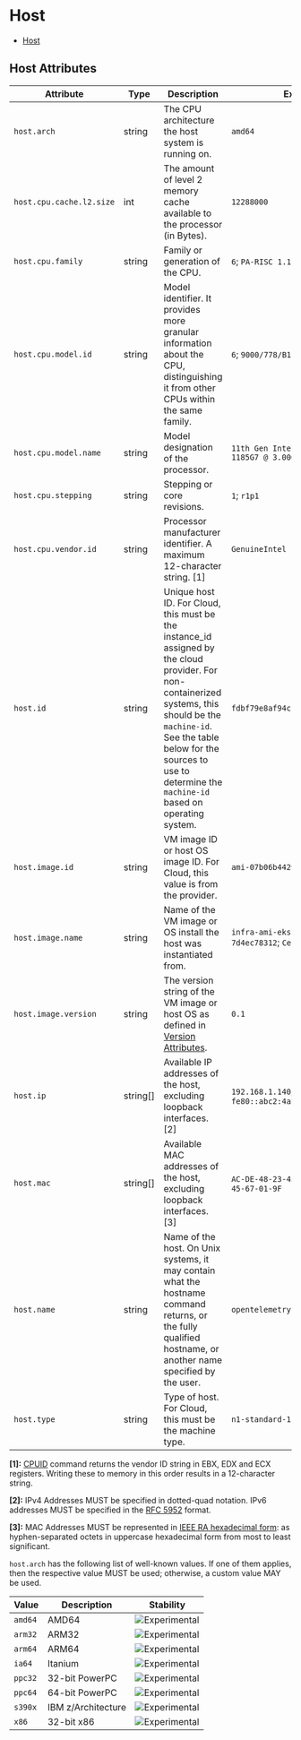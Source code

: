 <!--- Hugo front matter used to generate the website version of this page:
--->

<!-- NOTE: THIS FILE IS AUTOGENERATED. DO NOT EDIT BY HAND. -->
<!-- see templates/registry/markdown/attribute_namespace.md.j2 -->

# Host

- [Host](#host)

## Host Attributes

| Attribute                | Type     | Description                                                                                                                                                                                                                                                 | Examples                                                       | Stability                                                        |
| ------------------------ | -------- | ----------------------------------------------------------------------------------------------------------------------------------------------------------------------------------------------------------------------------------------------------------- | -------------------------------------------------------------- | ---------------------------------------------------------------- |
| `host.arch`              | string   | The CPU architecture the host system is running on.                                                                                                                                                                                                         | `amd64`                                                        | ![Experimental](https://img.shields.io/badge/-experimental-blue) |
| `host.cpu.cache.l2.size` | int      | The amount of level 2 memory cache available to the processor (in Bytes).                                                                                                                                                                                   | `12288000`                                                     | ![Experimental](https://img.shields.io/badge/-experimental-blue) |
| `host.cpu.family`        | string   | Family or generation of the CPU.                                                                                                                                                                                                                            | `6`; `PA-RISC 1.1e`                                            | ![Experimental](https://img.shields.io/badge/-experimental-blue) |
| `host.cpu.model.id`      | string   | Model identifier. It provides more granular information about the CPU, distinguishing it from other CPUs within the same family.                                                                                                                            | `6`; `9000/778/B180L`                                          | ![Experimental](https://img.shields.io/badge/-experimental-blue) |
| `host.cpu.model.name`    | string   | Model designation of the processor.                                                                                                                                                                                                                         | `11th Gen Intel(R) Core(TM) i7-1185G7 @ 3.00GHz`               | ![Experimental](https://img.shields.io/badge/-experimental-blue) |
| `host.cpu.stepping`      | string   | Stepping or core revisions.                                                                                                                                                                                                                                 | `1`; `r1p1`                                                    | ![Experimental](https://img.shields.io/badge/-experimental-blue) |
| `host.cpu.vendor.id`     | string   | Processor manufacturer identifier. A maximum 12-character string. [1]                                                                                                                                                                                       | `GenuineIntel`                                                 | ![Experimental](https://img.shields.io/badge/-experimental-blue) |
| `host.id`                | string   | Unique host ID. For Cloud, this must be the instance_id assigned by the cloud provider. For non-containerized systems, this should be the `machine-id`. See the table below for the sources to use to determine the `machine-id` based on operating system. | `fdbf79e8af94cb7f9e8df36789187052`                             | ![Experimental](https://img.shields.io/badge/-experimental-blue) |
| `host.image.id`          | string   | VM image ID or host OS image ID. For Cloud, this value is from the provider.                                                                                                                                                                                | `ami-07b06b442921831e5`                                        | ![Experimental](https://img.shields.io/badge/-experimental-blue) |
| `host.image.name`        | string   | Name of the VM image or OS install the host was instantiated from.                                                                                                                                                                                          | `infra-ami-eks-worker-node-7d4ec78312`; `CentOS-8-x86_64-1905` | ![Experimental](https://img.shields.io/badge/-experimental-blue) |
| `host.image.version`     | string   | The version string of the VM image or host OS as defined in [Version Attributes](/docs/resource/README.md#version-attributes).                                                                                                                              | `0.1`                                                          | ![Experimental](https://img.shields.io/badge/-experimental-blue) |
| `host.ip`                | string[] | Available IP addresses of the host, excluding loopback interfaces. [2]                                                                                                                                                                                      | `192.168.1.140`; `fe80::abc2:4a28:737a:609e`                   | ![Experimental](https://img.shields.io/badge/-experimental-blue) |
| `host.mac`               | string[] | Available MAC addresses of the host, excluding loopback interfaces. [3]                                                                                                                                                                                     | `AC-DE-48-23-45-67`; `AC-DE-48-23-45-67-01-9F`                 | ![Experimental](https://img.shields.io/badge/-experimental-blue) |
| `host.name`              | string   | Name of the host. On Unix systems, it may contain what the hostname command returns, or the fully qualified hostname, or another name specified by the user.                                                                                                | `opentelemetry-test`                                           | ![Experimental](https://img.shields.io/badge/-experimental-blue) |
| `host.type`              | string   | Type of host. For Cloud, this must be the machine type.                                                                                                                                                                                                     | `n1-standard-1`                                                | ![Experimental](https://img.shields.io/badge/-experimental-blue) |

**[1]:** [CPUID](https://wiki.osdev.org/CPUID) command returns the vendor ID string in EBX, EDX and ECX registers. Writing these to memory in this order results in a 12-character string.

**[2]:** IPv4 Addresses MUST be specified in dotted-quad notation. IPv6 addresses MUST be specified in the [RFC 5952](https://www.rfc-editor.org/rfc/rfc5952.html) format.

**[3]:** MAC Addresses MUST be represented in [IEEE RA hexadecimal form](https://standards.ieee.org/wp-content/uploads/import/documents/tutorials/eui.pdf): as hyphen-separated octets in uppercase hexadecimal form from most to least significant.

`host.arch` has the following list of well-known values. If one of them applies, then the respective value MUST be used; otherwise, a custom value MAY be used.

| Value   | Description        | Stability                                                        |
| ------- | ------------------ | ---------------------------------------------------------------- |
| `amd64` | AMD64              | ![Experimental](https://img.shields.io/badge/-experimental-blue) |
| `arm32` | ARM32              | ![Experimental](https://img.shields.io/badge/-experimental-blue) |
| `arm64` | ARM64              | ![Experimental](https://img.shields.io/badge/-experimental-blue) |
| `ia64`  | Itanium            | ![Experimental](https://img.shields.io/badge/-experimental-blue) |
| `ppc32` | 32-bit PowerPC     | ![Experimental](https://img.shields.io/badge/-experimental-blue) |
| `ppc64` | 64-bit PowerPC     | ![Experimental](https://img.shields.io/badge/-experimental-blue) |
| `s390x` | IBM z/Architecture | ![Experimental](https://img.shields.io/badge/-experimental-blue) |
| `x86`   | 32-bit x86         | ![Experimental](https://img.shields.io/badge/-experimental-blue) |
